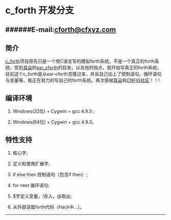 c_forth 开发分支
====================

######E-mail:cforth@cfxyz.com
--------------------

## 简介

[c_forth](https://github.com/cforth/c_forth)项目原先只是一个用C语言写的模拟forth系统，不是一个真正的forth系统。受到[耳朵](https://github.com/earforth)的[ear_cforth](https://github.com/earforth/ear-cforth)的启发，以及他的指点，我开始写真正的forth系统。目前这个c_forth是从ear-cforth克隆过来，并且自己加上了控制语句、循环语句与变量等。我正在努力的写自己的forth系统。再次感谢[耳朵](https://github.com/earforth)和[CNFIG社区](https://github.com/CNFIG)！！!

## 编译环境

1. Windows(32位) + Cygwin + gcc 4.9.3 ;

2. Windows(64位) + Cygwin + gcc 4.9.3。


## 特性支持

1. 核心字;

2. 定义和使用扩展字;

3. if else then 控制语句（包含if then）;

4. for next 循环语句;

5. $字定义变量，!存入，@取出;

6. 从外部读取forth代码（Hack中...）。

--------------------
